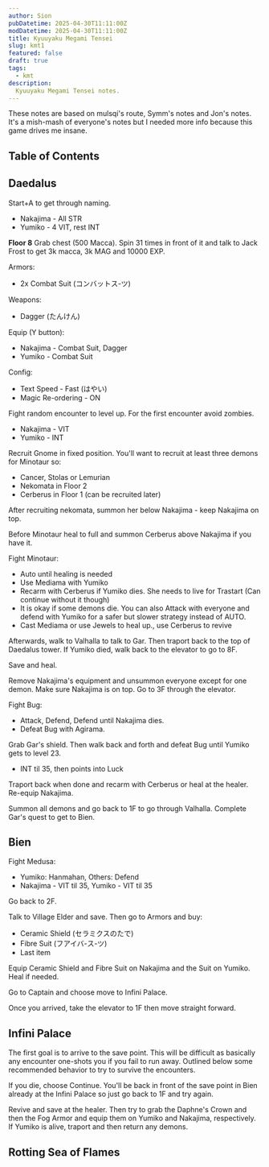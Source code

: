 ```yaml
---
author: Sion
pubDatetime: 2025-04-30T11:11:00Z
modDatetime: 2025-04-30T11:11:00Z
title: Kyuuyaku Megami Tensei
slug: kmt1
featured: false
draft: true
tags:
  - kmt
description:
  Kyuuyaku Megami Tensei notes.
---
```


These notes are based on mulsqi's route, Symm's notes and Jon's notes. It's a mish-mash of everyone's notes but I needed more info because this game drives me insane.

## Table of Contents

## Daedalus

Start+A to get through naming.
- Nakajima - All STR
- Yumiko - 4 VIT, rest INT

**Floor 8**
Grab chest (500 Macca). Spin 31 times in front of it and talk to Jack Frost to get 3k macca, 3k MAG and 10000 EXP.

Armors:
- 2x Combat Suit (コンバットス-ツ)

Weapons:
- Dagger (たんけん)

Equip (Y button):
- Nakajima - Combat Suit, Dagger
- Yumiko - Combat Suit

Config:
- Text Speed - Fast (はやい)
- Magic Re-ordering - ON

Fight random encounter to level up. For the first encounter avoid zombies.
- Nakajima - VIT
- Yumiko - INT

Recruit Gnome in fixed position. You'll want to recruit at least three demons for Minotaur so:
- Cancer, Stolas or Lemurian
- Nekomata in Floor 2
- Cerberus in Floor 1 (can be recruited later)

After recruiting nekomata, summon her below Nakajima - keep Nakajima on top.

Before Minotaur heal to full and summon Cerberus above Nakajima if you have it.

Fight Minotaur:
- Auto until healing is needed
- Use Mediama with Yumiko
- Recarm with Cerberus if Yumiko dies. She needs to live for Trastart (Can continue without it though)
- It is okay if some demons die. You can also Attack with everyone and defend with Yumiko for a safer but slower strategy instead of AUTO.
- Cast Mediama or use Jewels to heal up., use Cerberus to revive 

Afterwards, walk to Valhalla to talk to Gar. Then traport back to the top of Daedalus tower. If Yumiko died, walk back to the elevator to go to 8F.

Save and heal.

Remove Nakajima's equipment and unsummon everyone except for one demon. Make sure Nakajima is on top. Go to 3F through the elevator.

Fight Bug:
- Attack, Defend, Defend until Nakajima dies.
- Defeat Bug with Agirama.

Grab Gar's shield. Then walk back and forth and defeat Bug until Yumiko gets to level 23.
- INT til 35, then points into Luck

Traport back when done and recarm with Cerberus or heal at the healer. Re-equip Nakajima.

Summon all demons and go back to 1F to go through Valhalla. Complete Gar's quest to get to Bien.

## Bien

Fight Medusa:
- Yumiko: Hanmahan, Others: Defend
- Nakajima - VIT til 35, Yumiko - VIT til 35

Go back to 2F.

Talk to Village Elder and save. Then go to Armors and buy:
- Ceramic Shield (セラミクスのたで)
- Fibre Suit (フアイバ-ス-ツ)
- Last item

Equip Ceramic Shield and Fibre Suit on Nakajima and the Suit on Yumiko. Heal if needed.

Go to Captain and choose move to Infini Palace.

Once you arrived, take the elevator to 1F then move straight forward.

## Infini Palace

The first goal is to arrive to the save point. This will be difficult as basically any encounter one-shots you if you fail to run away. Outlined below some recommended behavior to try to survive the encounters.

If you die, choose Continue. You'll be back in front of the save point in Bien already at the Infini Palace so just go back to 1F and try again.

Revive and save at the healer. Then try to grab the Daphne's Crown and then the Fog Armor and equip them on Yumiko and Nakajima, respectively. If Yumiko is alive, traport and then return any demons.

## Rotting Sea of Flames

